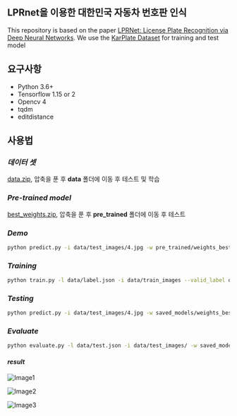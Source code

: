 ## **LPRnet을 이용한 대한민국 자동차 번호판 인식**
This repository is based on the paper  [LPRNet: License Plate Recognition via Deep Neural Networks](https://arxiv.org/pdf/1806.10447.pdf). 
We use the [KarPlate Dataset](http://pr.gachon.ac.kr/ALPR.html) for training and test model

## **요구사항**
- Python 3.6+
- Tensorflow 1.15 or 2
- Opencv 4
- tqdm
- editdistance

## **사용법**
### *데이터 셋*
[data.zip](https://bit.ly/3egQ9jU), 압축을 푼 후 **data** 폴더에 이동 후 테스트 및 학습

### *Pre-trained model*
[best_weights.zip](https://bit.ly/2zt5hMc), 압축을 푼 후 **pre_trained** 폴더에 이동 후 테스트

### *Demo*
```bash
python predict.py -i data/test_images/4.jpg -w pre_trained/weights_best.pb
```

### *Training*
```bash
python train.py -l data/label.json -i data/train_images --valid_label data/test.json --valid_img_dir data/test_images --save_weights_only --load_all 
```

### *Testing*
```bash
python predict.py -i data/test_images/4.jpg -w saved_models/weights_best.pb
```

### *Evaluate*
```bash
python evaluate.py -l data/test.json -i data/test_images/ -w saved_models/weights_best.pb
```



#### *result*
![Image1](https://lab.hanium.or.kr/20_hi037f/workspace/raw/master/Korean-License-Plate-Recognition/result/Screenshot%20from%202020-08-14%2014-14-48.png)

![Image2](https://lab.hanium.or.kr/20_hi037f/workspace/raw/master/Korean-License-Plate-Recognition/result/Screenshot%20from%202020-08-14%2014-22-55.png)

![Image3](https://lab.hanium.or.kr/20_hi037f/workspace/raw/master/Korean-License-Plate-Recognition/result/Screenshot%20from%202020-08-14%2014-30-50.png)

